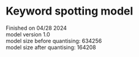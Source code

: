 # **Keyword spotting model**
Finished on 04/28 2024 \
model version 1.0 \
model size before quantising: 634256 \
model size after quantising: 164208
